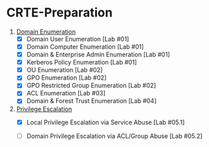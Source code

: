 # CRTE-Preparation

1. [Domain Enumeration](./01_crte_domain_enumeration.md)
	- [x] Domain User Enumeration [Lab #01]
	- [x] Domain Computer Enumeration [Lab #01]
	- [x] Domain & Enterprise Admin Enumeration [Lab #01]
	- [x] Kerberos Policy Enumeration [Lab #01]
	- [x] OU Enumeration [Lab #02]
	- [x] GPO Enumeration [Lab #02]
	- [x] GPO Restricted Group Enumeration [Lab #02]
	- [x] ACL Enumeration [Lab #03]
	- [x] Domain & Forest Trust Enumeration [Lab #04]

2. [Privilege Escalation](./02_crte_privilege_escalation.md)
	- [x] Local Privilege Escalation via Service Abuse [Lab #05.1]
	- [ ] Domain Privilege Escalation via ACL/Group Abuse [Lab #05.2]


